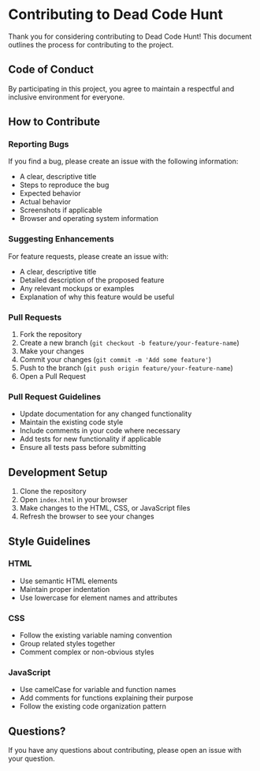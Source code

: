 # Contributing to Dead Code Hunt

Thank you for considering contributing to Dead Code Hunt! This document outlines the process for contributing to the project.

## Code of Conduct

By participating in this project, you agree to maintain a respectful and inclusive environment for everyone.

## How to Contribute

### Reporting Bugs

If you find a bug, please create an issue with the following information:
- A clear, descriptive title
- Steps to reproduce the bug
- Expected behavior
- Actual behavior
- Screenshots if applicable
- Browser and operating system information

### Suggesting Enhancements

For feature requests, please create an issue with:
- A clear, descriptive title
- Detailed description of the proposed feature
- Any relevant mockups or examples
- Explanation of why this feature would be useful

### Pull Requests

1. Fork the repository
2. Create a new branch (`git checkout -b feature/your-feature-name`)
3. Make your changes
4. Commit your changes (`git commit -m 'Add some feature'`)
5. Push to the branch (`git push origin feature/your-feature-name`)
6. Open a Pull Request

### Pull Request Guidelines

- Update documentation for any changed functionality
- Maintain the existing code style
- Include comments in your code where necessary
- Add tests for new functionality if applicable
- Ensure all tests pass before submitting

## Development Setup

1. Clone the repository
2. Open `index.html` in your browser
3. Make changes to the HTML, CSS, or JavaScript files
4. Refresh the browser to see your changes

## Style Guidelines

### HTML
- Use semantic HTML elements
- Maintain proper indentation
- Use lowercase for element names and attributes

### CSS
- Follow the existing variable naming convention
- Group related styles together
- Comment complex or non-obvious styles

### JavaScript
- Use camelCase for variable and function names
- Add comments for functions explaining their purpose
- Follow the existing code organization pattern

## Questions?

If you have any questions about contributing, please open an issue with your question.